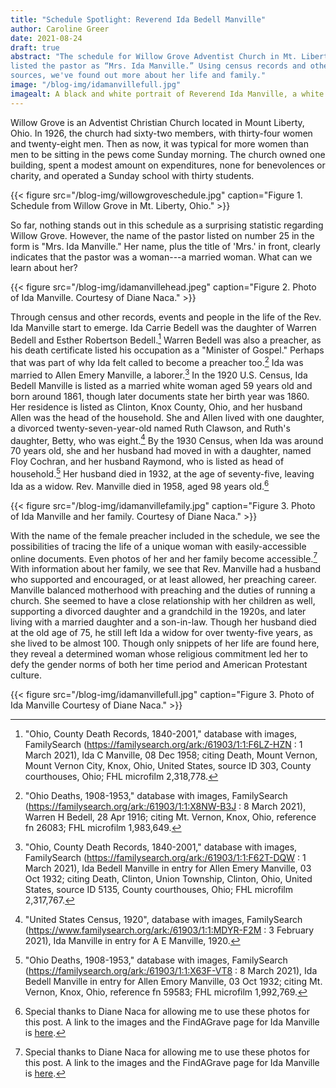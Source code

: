 ```yaml
---
title: "Schedule Spotlight: Reverend Ida Bedell Manville"
author: Caroline Greer
date: 2021-08-24
draft: true
abstract: "The schedule for Willow Grove Adventist Church in Mt. Liberty, Ohio
listed the pastor as “Mrs. Ida Manville.” Using census records and other online
sources, we've found out more about her life and family."
image: "/blog-img/idamanvillefull.jpg"
imagealt: A black and white portrait of Reverend Ida Manville, a white woman. She stands while leaning her arm on a couch and is wearing a dark dress, a light-colored hat, and holding a bag in her hand. Her name is printed on the bottom of the image. 
---
```


Willow Grove is an Adventist Christian Church located in Mount Liberty, Ohio. In
1926, the church had sixty-two members, with thirty-four women and twenty-eight
men. Then as now, it was typical for more women than men to be sitting in the pews come Sunday morning. The church owned one building, spent a modest amount on expenditures, none for benevolences or charity, and operated a Sunday school with thirty students. 

{{< figure src="/blog-img/willowgroveschedule.jpg" caption="Figure 1. Schedule from Willow Grove in Mt. Liberty, Ohio." >}}

So far, nothing stands out in this schedule as a surprising statistic regarding
Willow Grove. However, the name of the pastor listed on number 25 in the form is
"Mrs. Ida Manville." Her name, plus the title of 'Mrs.' in front, clearly
indicates that the pastor was a woman---a married woman. What can we learn about
her?

{{< figure src="/blog-img/idamanvillehead.jpeg" caption="Figure 2. Photo of Ida Manville. Courtesy of Diane Naca." >}}

Through census and other records, events and people in the life of the Rev. Ida
Manville start to emerge. Ida Carrie Bedell was the daughter of Warren Bedell
and Esther Robertson Bedell.[^1] Warren Bedell was also a preacher, as his death
certificate listed his occupation as a "Minister of Gospel." Perhaps that was
part of why Ida felt called to become a preacher too.[^2] Ida was married to Allen Emery Manville, a laborer.[^3] In the 1920 U.S. Census, Ida Bedell Manville is listed as a married white woman aged 59 years old and born around 1861, though later documents state her birth year was 1860. Her residence is listed as Clinton, Knox County, Ohio, and her husband Allen was the head of the household. She and Allen lived with one daughter, a divorced twenty-seven-year-old named Ruth Clawson, and Ruth's daughter, Betty, who was eight.[^4] By the 1930 Census, when Ida was around 70 years old, she and her husband had moved in with a daughter, named Floy Cochran, and her husband Raymond, who is listed as head of household.[^6] Her husband died in 1932, at the age of seventy-five, leaving Ida as a widow. Rev. Manville died in 1958, aged 98 years old.[^8] 


{{< figure src="/blog-img/idamanvillefamily.jpg" caption="Figure 3. Photo of Ida Manville and her family. Courtesy of Diane Naca." >}}

With the name of the female preacher included in the schedule, we see the possibilities of tracing the life of a unique woman with easily-accessible online documents. Even photos of her and her family become accessible.[^8] With information about her family, we see that Rev. Manville had a husband who supported and encouraged, or at least allowed, her preaching career. Manville balanced motherhood with preaching and the duties of running a church. She seemed to have a close relationship with her children as well, supporting a divorced daughter and a grandchild in the 1920s, and later living with a married daughter and a son-in-law. Though her husband died at the old age of 75, he still left Ida a widow for over twenty-five years, as she lived to be almost 100. Though only snippets of her life are found here, they reveal a determined woman whose religious commitment led her to defy the gender norms of both her time period and American Protestant culture.

{{< figure src="/blog-img/idamanvillefull.jpg" caption="Figure 3. Photo of Ida Manville Courtesy of Diane Naca." >}}

[^1]: "Ohio, County Death Records, 1840-2001," database with images, FamilySearch (https://familysearch.org/ark:/61903/1:1:F6LZ-HZN : 1 March 2021), Ida C Manville, 08 Dec 1958; citing Death, Mount Vernon, Mount Vernon City, Knox, Ohio, United States, source ID 303, County courthouses, Ohio; FHL microfilm 2,318,778.

[^2]: "Ohio Deaths, 1908-1953," database with images, FamilySearch (https://familysearch.org/ark:/61903/1:1:X8NW-B3J : 8 March 2021), Warren H Bedell, 28 Apr 1916; citing Mt. Vernon, Knox, Ohio, reference fn 26083; FHL microfilm 1,983,649. 

[^3]:"Ohio, County Death Records, 1840-2001," database with images, FamilySearch (https://familysearch.org/ark:/61903/1:1:F62T-DQW : 1 March 2021), Ida Bedell Manville in entry for Allen Emery Manville, 03 Oct 1932; citing Death, Clinton, Union Township, Clinton, Ohio, United States, source ID 5135, County courthouses, Ohio; FHL microfilm 2,317,767.

[^4]: "United States Census, 1920", database with images, FamilySearch (https://www.familysearch.org/ark:/61903/1:1:MDYR-F2M : 3 February 2021), Ida Manville in entry for A E Manville, 1920.

[^5]: "United States Census, 1930," database with images, FamilySearch (https://familysearch.org/ark:/61903/1:1:X4WP-DQ6 : accessed 3 August 2021), Ida Manville in household of Raymond Cochran, Clinton, Knox, Ohio, United States; citing enumeration district (ED) ED 13, sheet 24B, line 71, family 626, NARA microfilm publication T626 (Washington D.C.: National Archives and Records Administration, 2002), roll 1826; FHL microfilm 2,341,560.

[^6]:  "Ohio Deaths, 1908-1953," database with images, FamilySearch (https://familysearch.org/ark:/61903/1:1:X63F-VT8 : 8 March 2021), Ida Bedell Manville in entry for Allen Emory Manville, 03 Oct 1932; citing Mt. Vernon, Knox, Ohio, reference fn 59583; FHL microfilm 1,992,769.

[^7]: "Ohio, County Death Records, 1840-2001," database with images, FamilySearch (https://familysearch.org/ark:/61903/1:1:F6LZ-HZN : 1 March 2021), Ida C. Manville, 08 Dec 1958; citing Death, Mount Vernon, Mount Vernon City, Knox, Ohio, United States, source ID 303, County courthouses, Ohio; FHL microfilm 2,318,778.

[^8]: Special thanks to Diane Naca for allowing me to use these photos for this
post. A link to the images and the FindAGrave page for Ida Manville is
[here](https://www.findagrave.com/memorial/55735480/ida-c-manville).
